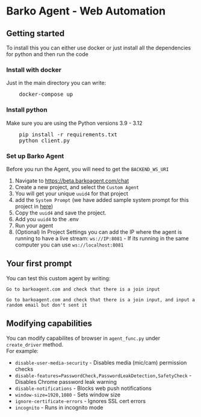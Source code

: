# Barko Agent - Web Automation


## Getting started

To install this you can either use docker or just install all the dependencies for python and then run the code

### Install with docker

Just in the main directory you can write:

<pre>
    docker-compose up
</pre>

### Install python

Make sure you are using the Python versions 3.9 - 3.12

<pre>
    pip install -r requirements.txt
    python client.py
</pre>


### Set up Barko Agent

Before you run the Agent, you will need to get the `BACKEND_WS_URI`

1. Navigate to https://beta.barkoagent.com/chat
2. Create a new project, and select the `Custom Agent`
3. You will get your unique `uuid4` for that project
4. add the `System Prompt` (we have added sample system prompt for this project in [here](system_prompt.txt))
5. Copy the `uuid4` and save the project.
6. Add you `uuid4` to the .env
7. Run your agent
8. (Optional) In Project Settings you can add the IP where the agent is running to have a live stream: `ws://IP:8081` - If its running in the same computer you can use `ws://localhost:8081`


## Your first prompt

You can test this custom agent by writing:

`Go to barkoagent.com and check that there is a join input`

`Go to barkoagent.com and check that there is a join input, and input a random email but don't sent it`

## Modifying capabilities
You can modify capabilites of browser in `agent_func.py` under `create_driver` method.
<br>For example:<br>
- `disable-user-media-security` - Disables media (mic/cam) permission checks
- `disable-features=PasswordCheck,PasswordLeakDetection,SafetyCheck` - Disables Chrome password leak warning
- `disable-notifications` - Blocks web push notifications
- `window-size=1920,1080` - Sets window size
- `ignore-certificate-errors` - Ignores SSL cert errors
- `incognito` - Runs in incognito mode
